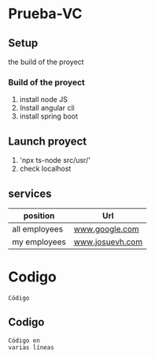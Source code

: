# Prueba-VC

## Setup
the build of the proyect

### Build of the proyect
1. install node JS
2. Install angular cli
3. install spring boot

## Launch proyect
1) 'npx ts-node src/usr/'
2) check localhost

## services 
| position | Url |
|------------|------|
| all employees | www.google.com|
| my employees | www.josuevh.com |


# Codigo
`Código`

## Codigo
``` [language]
Código en 
varias líneas
```